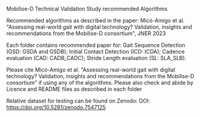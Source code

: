 Mobilise-D Technical Validation Study recommended Algorithms

Recommended algorithms as described in the paper: 
Micó-Amigo et al. "Assessing real-world gait with digital technology? Validation, insights and recommendations from the Mobilise-D consortium", JNER 2023 

Each folder contains recommended paper for:
Gait Sequence Detection (GSD: GSDA and GSDB);
Initial Contact Detection (ICD: ICDA);
Cadence evaluation (CAD: CADB_CADC);
Stride Length evaluation (SL: SLA_SLB).

Please cite Micó-Amigo et al. "Assessing real-world gait with digital technology? Validation, insights and recommendations from the Mobilise-D consortium" if using any of the algorithms.
Please also check and abide by Licence and README files as described in each folder

Relative dataset for testing can be found on Zenodo: DOI: https://doi.org/10.5281/zenodo.7547125
